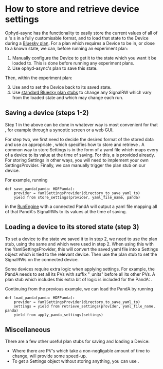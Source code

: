 # How to store and retrieve device settings

Ophyd-async has the functionality to easily store the current values of all of a [](#Device)'s [](#SignalRW)s in a fully customisable format, and to load that state to the Device during a [Bluesky plan](https://nsls-ii.github.io/bluesky/plans.html). For a plan which requires a Device to be in, or close to a known state, we can, before running an experiment plan:
1. Manually configure the Device to get it to the state which you want it be loaded to. This is done before running any experiment plans.
2. Use ophyd-async's [](#store_settings) plan to save this state.

Then, within the experiment plan:

3. Use [](#retrieve_settings) and [](#apply_settings) to set the Device back to its saved state.
4. Use [standard Bluesky plan stubs](https://nsls-ii.github.io/bluesky/plans.html#stub-plans) to change any SignalRW which vary from the loaded state and which may change each run.

## Saving a device (steps 1-2)

Step 1 in the above can be done in whatever way is most convenient for that [](#Device), for example through a synoptic screen or a web GUI.

For step two, we first need to decide the desired format of the stored data and use an appropriate [](#SettingsProvider), which specifies how to store and retrieve [](#Settings). A common way to store Settings is in the form of a yaml file which maps every [](#SignalRW) of a device to its value at the time of saving. For this, a [](#YamlSettingsProvider) is provided already. For storing Settings in other ways, you will need to implement your own SettingsProvider. Finally, we can manually trigger the [](#store_settings) plan stub on our device.

For example, running
```
def save_panda(panda: HDFPanda):
    provider = YamlSettingsProvider(directory_to_save_yaml_to)
    yield from store_settings(provider, yaml_file_name, panda)
```
in the [RunEngine](https://nsls-ii.github.io/bluesky/generated/bluesky.run_engine.RunEngine.html?highlight=runengine#bluesky.run_engine.RunEngine) with a connected PandA will output a yaml file mapping all of that PandA's SignalRWs to its values at the time of saving.

## Loading a device to its stored state (step 3)
To set a device to the state we saved it to in step 2, we need to use the [](#retrieve_settings) plan stub, using the same [](#SettingsProvider) and [](#Device) which were used in step 2. When using this with the YamlSettingsProvider, this will convert the saved yaml file into a Settings object which is tied to the relevant device. Then use the [](#apply_settings) plan stub to set the SignalRWs on the connected device.

Some devices require extra logic when applying settings. For example, the PandA needs to set all its PVs with suffix "_units" before all its other PVs. A plan stub which includes this extra bit of logic is included for the PandA: [](#apply_panda_settings).

Continuing from the previous example, we can load the PandA by running
```
def load_panda(panda: HDFPanda):
    provider = YamlSettingsProvider(directory_to_save_yaml_to)
    settings = yield from retrieve_settings(provider, yaml_file_name, panda)
    yield from apply_panda_settings(settings)
```

## Miscellaneous
There are a few other useful plan stubs for saving and loading a Device:

 - Where there are PV's which take a non-negligable amount of time to change, [](#apply_settings_if_different) will provide some speed-up.
 - To get a Settings object without storing anything, you can use [](#get_current_settings).
